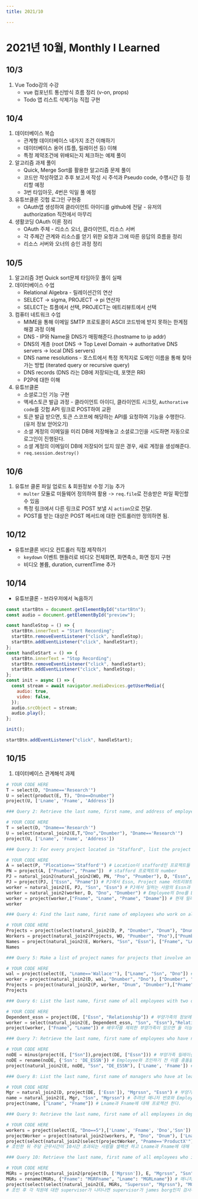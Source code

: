 ```yaml
---
title: 2021/10

---
```

# 2021년 10월, Monthly I Learned

## 10/3

1. Vue Todo강의 수강
   * vue 컴포넌트 통신방식 흐름 정리 (v-on, props)
   * Todo 앱 리스트 삭제기능 직접 구현

## 10/4

1. 데이터베이스 복습
   * 관계형 데이터베이스 네가지 조건 이해하기
   * 데이터베이스 용어 (튜플, 릴레이션 등) 이해
   * 특정 제약조건에 위배되는지 체크하는 예제 풀이
2. 알고리즘 과제 풀이
   * Quick, Merge Sort를 활용한 알고리즘 문제 풀이
   * 코드만 작성하였고 추후 보고서 작성 시 주석과 Pseudo code, 수행시간 등 정리할 예정
   * 3번 타임아웃, 4번은 익일 풀 예정
3. 유튜브클론 깃헙 로그인 구현중
   * OAuth앱 생성하여 클라이언트 아이디를 github에 전달 - 유저의 authorization 직전에서 마무리
4. 생활코딩 OAuth 이론 정리
   * OAuth 주체 - 리소스 오너, 클라이언트, 리소스 서버
   * 각 주체간 관계와 리소스를 얻기 위한 요청과 그에 따른 응답의 흐름을 정리
   * 리소스 서버와 오너의 승인 과정 정리

## 10/5

1. 알고리즘 3번 Quick sort문제 타임아웃 풀이 실패
2. 데이터베이스 수업
   * Relational Algebra - 릴레이션간의 연산
   * SELECT -> sigma, PROJECT -> pi 연산자
   * SELECT는 튜플에서 선택, PROJECT는 애트리뷰트에서 선택
3. 컴퓨터 네트워크 수업
   * MIME을 통해 이메일 SMTP 프로토콜이 ASCII 코드밖에 받지 못하는 한계점 해결 과정 이해
   * DNS - IP와 Name을 DNS가 매핑해준다.(hostname to ip addr)
   * DNS의 계층 (root DNS -> Top Level Domain -> authoritative DNS servers -> local DNS servers)
   * DNS name resolutions - 호스트에서 특정 목적지로 도메인 이름을 통해 찾아가는 방법 (iterated query or recursive query)
   * DNS records (DNS 라는 DB에 저장되는데, 포맷은 RR)
   * P2P에 대한 이해
4. 유튜브클론
   * 소셜로그인 기능 구현
   * 액세스토큰 발급 과정 - 클라이언트 아이디, 클라이언트 시크릿, `Authorative code`를 깃헙 API 링크로 POST하여 교환
   * 토큰 발급 받으면, 토큰 스코프에 해당하는 API를 요청하여 기능을 수행한다. (유저 정보 얻어오기)
   * 소셜 계정의 이메일을 미리 DB에 저장해놓고 소셜로그인을 시도하면 자동으로 로그인이 진행된다.
   * 소셜 계정의 이메일이 DB에 저장되어 있지 않은 경우, 새로 계정을 생성해준다.
   * `req.session.destroy()`

## 10/6

1. 유튜브 클론 파일 업로드 & 회원정보 수정 기능 추가
   * `multer` 모듈로 미들웨어 정의하여 활용 -> `req.file`로 전송받은 파일 확인할 수 있음
   * 특정 링크에서 다른 링크로 POST 보낼 시 `action`으로 전달.
   * POST를 받는 대상은 POST 메서드에 대한 컨트롤러만 정의하면 됨.

## 10/12

* 유튜브클론 비디오 컨트롤러 직접 제작하기
  * `keydown` 이벤트 핸들러로 비디오 전체화면, 화면축소, 화면 정지 구현
  * 비디오 볼륨, duration, currentTime 추가

## 10/14

* 유튜브클론 - 브라우저에서 녹음하기

```js
const startBtn = document.getElementById("startBtn");
const audio = document.getElementById("preview");

const handleStop = () => {
  startBtn.innerText = "Start Recording";
  startBtn.removeEventListener("click", handleStop);
  startBtn.addEventListener("click", handleStart);
};
const handleStart = () => {
  startBtn.innerText = "Stop Recording";
  startBtn.removeEventListener("click", handleStart);
  startBtn.addEventListener("click", handleStop);
};
const init = async () => {
  const stream = await navigator.mediaDevices.getUserMedia({
    audio: true,
    video: false,
  });
  audio.srcObject = stream;
  audio.play();
};

init();

startBtn.addEventListener("click", handleStart);
```

## 10/15

1. 데이터베이스 관계해석 과제

```python
# YOUR CODE HERE
T = select(D, "Dname=='Research'")
U = select(product(E, T), "Dno==Dnumber")
project(U, ['Lname', 'Fname', 'Address'])

### Query 2: Retrieve the last name, first name, and address of employees who work for the "Research" department. (Do NOT use cartesian product. Use natural join)

# YOUR CODE HERE
T = select(D, "Dname=='Research'")
U = select(natural_join2(E,T,"Dno","Dnumber"), "Dname=='Research'")
project(U, ['Lname', 'Fname', 'Address'])

### Query 3: For every project located in "Stafford", list the project name, the controlling department name, and the department manager's last name, first name. (Use natural_join2, No cartesian products and natural joins are allowed)

# YOUR CODE HERE
A = select(P, "Plocation=='Stafford'") # Location이 stafford인 프로젝트들 select
PN = project(A, ["Pnumber", "Pname"])  # stafford 프로젝트의 number
PJ = natural_join2(natural_join2(WO, PN, "Pno", "Pnumber"), D, "Essn", "Mgrssn") # stafford project에서 일하는 사람들 ssn과 mgrssn 비교
PJ = project(PJ, ["Essn", "Pname"]) # PJ에서 Essn, Project name 어트리뷰트 선택
worker = natural_join2(E, PJ, "Ssn", "Essn") # PJ에서 일하는 사람의 Essn과 Employee의 Ssn 비교하여 이름 뽑아오기
worker = natural_join2(worker, D, "Dno", "Dnumber") # Employee의 Dno를 Department와 비교하여 부서 이름 뽑아오기
worker = project(worker,["Fname", "Lname", "Pname", "Dname"]) # 현재 릴레이션의 Fname, Lname, Pname, Dname 프로젝션
worker

### Query 4: Find the last name, first name of employees who work on all the projects controlled by department number 4.

# YOUR CODE HERE
Projects = project(select(natural_join2(D, P, "Dnumber", "Dnum"), "Dnumber==4"), ["Pnumber"]) # 4번 부서가 관리하는 프로젝트들
Workers = project(natural_join2(Projects, WO, "Pnumber", "Pno"),["Pnumber", "Essn"]) # 4번 부서가 관리하는 프로젝트에 근무하는 사람들
Names = project(natural_join2(E, Workers, "Ssn", "Essn"), ["Fname", "Lname"]) # 4번 부서가 관리하는 프로젝트에 근무하는 사람들의 이름
Names

### Query 5: Make a list of project names for projects that involve an employee whose last name is "Wallace", either as a worker or as a manager of the department that controls the project.

# YOUR CODE HERE
wal = project(select(E, "Lname=='Wallace'"), ["Lname", "Ssn", "Dno"]) # Wallace의 정보
worker = project(natural_join2(D, wal, "Dnumber", "Dno"), ["Dnumber", "Mgrssn", "Lname", "Ssn"]) # wallace가 매니저이자 직원인 부서 정보
Projects = project(natural_join2(P, worker, "Dnum", "Dnumber"),["Pname"]) # wallace 부서가 관리하는 프로젝트 목록
Projects

### Query 6: List the last name, first name of all employees with two or more dependents. (Do NOT use aggregate operator)

# YOUR CODE HERE
Dependent_essn = project(DE, ["Essn", "Relationship"]) # 부양가족의 정보에서 직원의 전화번호를 가져온다.
worker = select(natural_join2(E, Dependent_essn, "Ssn", "Essn"),"Relationship!='Spouse'") # 가져온 직원의 정보와 Employee를 조인하여 직원의 정보를 가져온 뒤 배우자는 제외한다.
project(worker, ["Fname", "Lname"]) # 배우자를 제외한 부양가족이 있으면 둘 이상의 부양가족이 존재하는 것이다.

### Query 7: Retrieve the last name, first name of employees who have no dependents.

# YOUR CODE HERE
noDE = minus(project(E, ["Ssn"]),project(DE, ["Essn"])) # 부양가족 릴레이션의 Essn을 Employee 릴레이션 ssn에서 제외하면 부양가족이 없는 직원의 Essn만 남게 된다.
noDE = rename(noDE, {'Ssn': 'DE_ESSN'}) # Employee와 조인하기 전 이름 충돌을 회피하기 위해 이름을 변경해준다.
project(natural_join2(E, noDE, "Ssn", "DE_ESSN"), ['Lname', 'Fname']) # Lname과 Fname만 가져오기 위해 프로젝션 한다.

### Query 8: List the last name, first name of managers who have at least one dependent.

# YOUR CODE HERE
Mgr = natural_join2(D, project(DE, ['Essn']), "Mgrssn", "Essn") # 부양가족의 Essn과 부서 매니저의 Mgrssn을 비교하여 매니저 번호를 추려낸다.
name = natural_join2(E, Mgr, "Ssn", "Mgrssn") # 추려낸 매니저 번호와 Employee의 Ssn과 비교하여 매니저의 이름을 추려낸다.
project(name, ["Lname", "Fname"]) # Lname과 Fname에 대해 프로젝션 한다.

### Query 9: Retrieve the last name, first name of all employees in department 5 who work more than 10 hours per week on the ProductX project.

# YOUR CODE HERE
workers = project(select(E, "Dno==5"),['Lname', 'Fname', 'Dno','Ssn']) # 5번 부서에서 일하는 사람들 - 이름, 부서, 전화번호
projectWorker = project(natural_join2(workers, P, "Dno", "Dnum"), ['Lname','Fname', 'Dno', 'Pname','Ssn']) # 5번부서 사람들과 프로젝트의 부서번호 조인 후 이름과 부서, 프로젝트 이름, 직원 번호 프로젝션
project(select(natural_join2(select(projectWorker, "Pname=='ProductX'"), WO, "Ssn", "Essn"), "Hours>10"), ['Lname',"Fname"]) # 프로젝트 사람의 참여중인 프로젝트가 ProductX인지 셀렉션 후 Works ON릴레이션과 직원 번호로 조인한다.
# 조인한 뒤 주당 근무시간이 10시간 초과되는 사람을 셀렉션 하고 Lname과 Fname에 대해 프로젝션한다.

### Query 10: Retrieve the last name, first name of all employees who is supervised by James Borg

# YOUR CODE HERE
MGRs = project(natural_join2(project(D, ['Mgrssn']), E, "Mgrssn", "Ssn"), ['Mgrssn', 'Fname', 'Lname']) # 부서에서 MGRssn, Employee에서 Ssn을 조인하여 매니저 정보를 추려낸다.
MGRs = rename(MGRs, {"Fname": "MGRFname", "Lname": "MGRLname"}) # 매니저 이름 어트리뷰트를 MGRFname, MGRLname으로 변경한다.
project(select(select(natural_join2(E, MGRs, "Superssn", "Mgrssn"), "MGRFname=='James'"), "MGRLname=='Borg'"),['Fname', 'Lname']) # Employee의 Superssn과 MGRs의 Mgrssn을 비교하여 조인한다.
# 조인 후 각 직원에 대한 supervisor가 나타나면 supervisor가 james borg인지 검사하여 튜플을 셀렉트 한뒤, 셀렉트 후의 릴레이션을 Fname, Lname에 대해 프로젝션 한다.
```